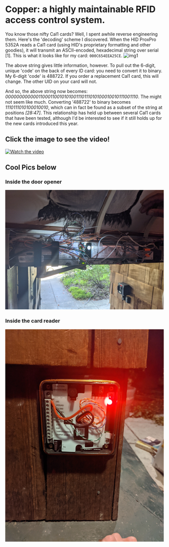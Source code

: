 # Copper: a highly maintainable RFID access control system.

You know those nifty Cal1 cards? Well, I spent awhile reverse engineering them. Here's the 'decoding' scheme I discovered. When the HID ProxPro 5352A reads a Cal1 card (using HID's proprietary formatting and other goodies), it will transmit an ASCII-encoded, hexadecimal string over serial [1]. This is what it looks like for my card: `000C654EEA25CE`. ![img1](/photos/hex-output.jpg)


The above string gives little information, however. To pull out the 6-digit, unique 'code' on the back of every ID card: you need to convert it to binary. My 6-digit 'code' is 488722. If you order a replacement Cal1 card, this will change. The other UID on your card will not. 


And so, the above string now becomes: *00000000000011000110010101001110111010100010010111001110*. The might not seem like much. Converting '488722' to binary becomes *1110111010100010010*, which can in fact be found as a subset of the string at positions *[28:47]*. This relationship has held up between several Cal1 cards that have been tested, although I'd be interested to see if it still holds up for the new cards introduced this year.

## Click the image to see the video!
[![Watch the video](https://img.youtube.com/vi/ZLiSRAXvVas/maxresdefault.jpg)](https://youtu.be/dttw-bmGwjo)


## Cool Pics below
### Inside the door opener
![img2](/photos/inside-door-opener.jpg)

### Inside the card reader
![img3](/photos/inside-reader.jpg)
